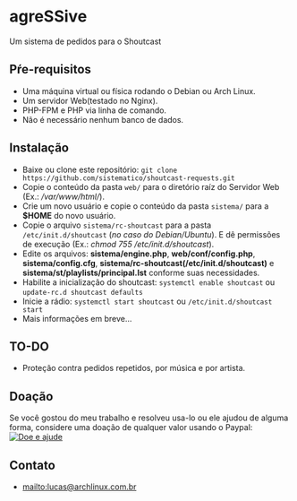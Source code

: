 # agreSSive
Um sistema de pedidos para o Shoutcast

## Pŕe-requisitos
* Uma máquina virtual ou física rodando o Debian ou Arch Linux.
* Um servidor Web(testado no Nginx).
* PHP-FPM e PHP via linha de comando.
* Não é necessário nenhum banco de dados.

## Instalação
* Baixe ou clone este repositório: `git clone https://github.com/sistematico/shoutcast-requests.git`
* Copie o conteúdo da pasta `web/` para o diretório raíz do Servidor Web (Ex.: */var/www/html/*).
* Crie um novo usuário e copie o conteúdo da pasta `sistema/` para a **$HOME** do novo usuário.
* Copie o arquivo `sistema/rc-shoutcast` para a pasta `/etc/init.d/shoutcast` (*no caso do Debian/Ubuntu*). E dê permissões de execução (Ex.: *chmod 755 /etc/init.d/shoutcast*).
* Edite os arquivos: **sistema/engine.php**, **web/conf/config.php**, **sistema/config.cfg**, **sistema/rc-shoutcast(/etc/init.d/shoutcast)** e **sistema/st/playlists/principal.lst** conforme suas necessidades.
* Habilite a inicialização do shoutcast: `systemctl enable shoutcast` ou `update-rc.d shoutcast defaults`
* Inicie a rádio: `systemctl start shoutcast` ou `/etc/init.d/shoutcast start`
* Mais informações em breve...

## TO-DO
* Proteção contra pedidos repetidos, por música e por artista.

## Doação
Se você gostou do meu trabalho e resolveu usa-lo ou ele ajudou de alguma forma, considere uma doação de qualquer valor usando o Paypal:  
<a href='https://www.paypal.com/cgi-bin/webscr?cmd=_s-xclick&hosted_button_id=QCHXHH4NDDAVE' target='_blank'>
<img src='https://sistematico.github.io/img/doacao.png' alt='Doe e ajude' />
</a>


## Contato
* <mailto:lucas@archlinux.com.br>
